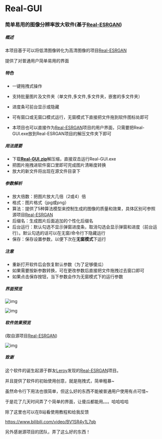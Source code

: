 # Real-GUI

### 简单易用的图像分辨率放大软件(基于[Real-ESRGAN](https://github.com/xinntao/Real-ESRGAN))

##### 概述

本项目基于可以将低清图像转化为高清图像的项目[Real-ESRGAN](https://github.com/xinntao/Real-ESRGAN)

提供了对普通用户简单易用的界面

##### 特色

- 一键拖拽式操作
- 支持批量图片及文件夹（单文件,多文件,多文件夹，嵌套的多文件夹）

- 进度条可前台显示或隐藏
- 可有窗口或无窗口模式运行，无窗模式下直接把文件拖到软件图标处即可
- 本项目也可以直接作为[Real-ESRGAN](https://github.com/xinntao/Real-ESRGAN)项目的用户界面，只需要把Real-GUI.exe放到Real-ESRGAN项目的解压文件夹下即可

##### 用法提要

- 下载[**Real-GUI.zip**](https://github.com/scifx/Real-GUI/releases/download/v1.01/Real-GUI.zip)解压缩，直接双击运行Real-GUI.exe
- 把图片拖拽进软件窗口里即可完成图片清晰度转换
- 放大的新文件将出现在源文件目录下

##### 参数解析

- 放大倍数：把图片放大几倍（2或4）倍
- 格式：图片格式（jpg或png）
- 算法：提供了5种算法模型来控制生成的图像的质量和效果，具体区别可参照源项目[Real-ESRGAN](https://github.com/xinntao/Real-ESRGAN)
- 后缀名：生成图片后面追加的个性化后缀名
- 后台运行：默认勾选不显示弹窗进度条，取消勾选会显示弹窗和进度（前台运行）。默认勾选的话可以在无窗/命令行下隐藏运行
- 保存：保存设置参数，以便下次在**无窗模式**下运行

##### 注意

- 重新打开软件后会恢复默认参数（为了足够傻瓜）
- 如果需要按新参数转换，可在更改参数后直接把文件拖拽过去窗口即可
- 如果点击保存按钮，当下参数会作为无窗模式下的运行参数

##### 界面预览



<img src="https://raw.githubusercontent.com/scifx/Real-GUI/main/assets/基础.JPG" alt="img"  />

![img](https://raw.githubusercontent.com/scifx/Real-GUI/main/assets/高级.JPG)

##### 软件效果预览

(取自源项目[Real-ESRGAN](https://github.com/xinntao/Real-ESRGAN))

![img](https://github.com/xinntao/Real-ESRGAN/raw/master/assets/teaser.jpg)

##### 致谢

这个软件的诞生起源于群友[Leroy](https://www.youtube.com/channel/UCykWxkUl6QoRr3sE7e4GtFg)发现的[Real-ESRGAN](https://github.com/xinntao/Real-ESRGAN)项目。

并且提供了软件的初始使用创意，就是拖拽式，简单粗暴~

虽然命令行下用法也很简单，但这么好的东西不能被普通用户使用有点可惜~

于是花了几天时间弄了个简单的界面，让傻瓜都能用。。。哈哈哈哈

除了这里也可以在B站看使用教程和给我反馈

https://www.bilibili.com/video/BV1SR4y1L7qb

另外感谢源项目的团队，弄了这么好的东西！
